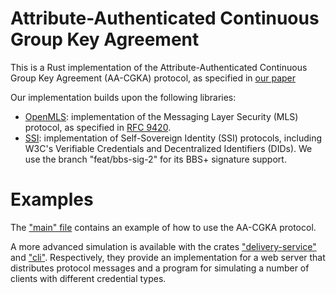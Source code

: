 # Attribute-Authenticated Continuous Group Key Agreement

This is a Rust implementation of the Attribute-Authenticated Continuous Group Key Agreement (AA-CGKA) protocol, as specified in [our paper](https://arxiv.org/abs/2405.12042) 

Our implementation builds upon the following libraries:

- [OpenMLS](https://github.com/openmls/openmls): implementation of the Messaging Layer Security (MLS) protocol, as specified in [RFC 9420](https://datatracker.ietf.org/doc/html/rfc9420).
- [SSI](https://github.com/spruceid/ssi): implementation of Self-Sovereign Identity (SSI) protocols, including W3C's Verifiable Credentials and Decentralized Identifiers (DIDs). We use the branch "feat/bbs-sig-2" for its BBS+ signature support. 

# Examples

The ["main" file](openmls/src/main.rs) contains an example of how to use the AA-CGKA protocol.

A more advanced simulation is available with the crates ["delivery-service"](delivery-service) and ["cli"](cli). Respectively, they provide an implementation for a web server that distributes protocol messages and a program for simulating a number of clients with different credential types.

